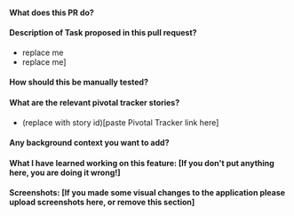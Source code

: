 #### What does this PR do?

#### Description of Task proposed in this pull request?
- replace me
- replace me]

#### How should this be manually tested?


#### What are the relevant pivotal tracker stories?
- (replace with story id)[paste Pivotal Tracker link here]

#### Any background context you want to add?

#### What I have learned working on this feature: [If you don't put anything here, you are doing it wrong!]

#### Screenshots: [If you made some visual changes to the application please upload screenshots here, or remove this section]
